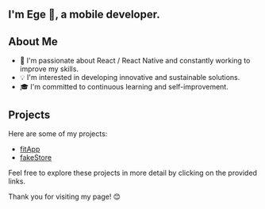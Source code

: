 I'm Ege 👋, a mobile developer. 
---

## About Me

- 🚀 I'm passionate about React / React Native and constantly working to improve my skills.
- 💡 I'm interested in developing innovative and sustainable solutions.
- 🎓 I'm committed to continuous learning and self-improvement.

## Projects

Here are some of my projects:

- [fitApp](https://github.com/ekeskn/fitApp)
- [fakeStore](https://github.com/ekeskn/fakestore)

Feel free to explore these projects in more detail by clicking on the provided links.

Thank you for visiting my page! 😊
